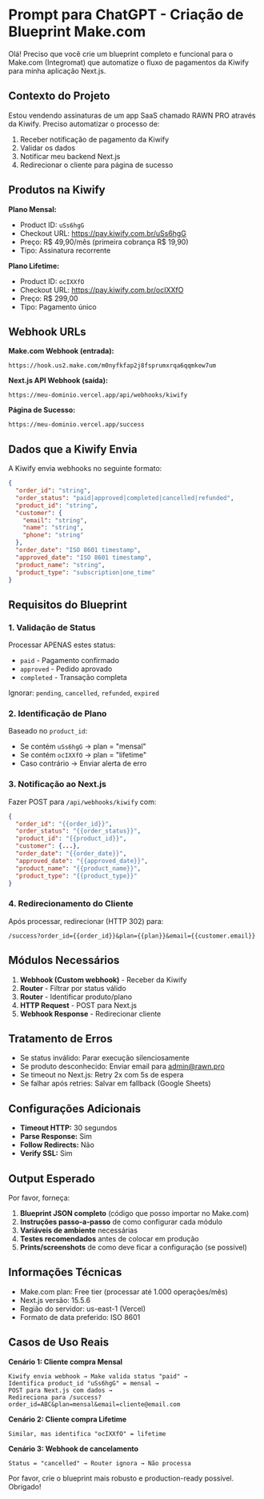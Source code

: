 # Prompt para ChatGPT - Criação de Blueprint Make.com

Olá! Preciso que você crie um blueprint completo e funcional para o Make.com (Integromat) que automatize o fluxo de pagamentos da Kiwify para minha aplicação Next.js.

## Contexto do Projeto

Estou vendendo assinaturas de um app SaaS chamado RAWN PRO através da Kiwify. Preciso automatizar o processo de:

1. Receber notificação de pagamento da Kiwify
2. Validar os dados
3. Notificar meu backend Next.js
4. Redirecionar o cliente para página de sucesso

## Produtos na Kiwify

**Plano Mensal:**

- Product ID: `uSs6hgG`
- Checkout URL: https://pay.kiwify.com.br/uSs6hgG
- Preço: R$ 49,90/mês (primeira cobrança R$ 19,90)
- Tipo: Assinatura recorrente

**Plano Lifetime:**

- Product ID: `ocIXXfO`
- Checkout URL: https://pay.kiwify.com.br/ocIXXfO
- Preço: R$ 299,00
- Tipo: Pagamento único

## Webhook URLs

**Make.com Webhook (entrada):**

```
https://hook.us2.make.com/m0nyfkfap2j8fsprumxrqa6qqmkew7um
```

**Next.js API Webhook (saída):**

```
https://meu-dominio.vercel.app/api/webhooks/kiwify
```

**Página de Sucesso:**

```
https://meu-dominio.vercel.app/success
```

## Dados que a Kiwify Envia

A Kiwify envia webhooks no seguinte formato:

```json
{
  "order_id": "string",
  "order_status": "paid|approved|completed|cancelled|refunded",
  "product_id": "string",
  "customer": {
    "email": "string",
    "name": "string",
    "phone": "string"
  },
  "order_date": "ISO 8601 timestamp",
  "approved_date": "ISO 8601 timestamp",
  "product_name": "string",
  "product_type": "subscription|one_time"
}
```

## Requisitos do Blueprint

### 1. Validação de Status

Processar APENAS estes status:

- `paid` - Pagamento confirmado
- `approved` - Pedido aprovado
- `completed` - Transação completa

Ignorar: `pending`, `cancelled`, `refunded`, `expired`

### 2. Identificação de Plano

Baseado no `product_id`:

- Se contém `uSs6hgG` → plan = "mensal"
- Se contém `ocIXXfO` → plan = "lifetime"
- Caso contrário → Enviar alerta de erro

### 3. Notificação ao Next.js

Fazer POST para `/api/webhooks/kiwify` com:

```json
{
  "order_id": "{{order_id}}",
  "order_status": "{{order_status}}",
  "product_id": "{{product_id}}",
  "customer": {...},
  "order_date": "{{order_date}}",
  "approved_date": "{{approved_date}}",
  "product_name": "{{product_name}}",
  "product_type": "{{product_type}}"
}
```

### 4. Redirecionamento do Cliente

Após processar, redirecionar (HTTP 302) para:

```
/success?order_id={{order_id}}&plan={{plan}}&email={{customer.email}}
```

## Módulos Necessários

1. **Webhook (Custom webhook)** - Receber da Kiwify
2. **Router** - Filtrar por status válido
3. **Router** - Identificar produto/plano
4. **HTTP Request** - POST para Next.js
5. **Webhook Response** - Redirecionar cliente

## Tratamento de Erros

- Se status inválido: Parar execução silenciosamente
- Se produto desconhecido: Enviar email para admin@rawn.pro
- Se timeout no Next.js: Retry 2x com 5s de espera
- Se falhar após retries: Salvar em fallback (Google Sheets)

## Configurações Adicionais

- **Timeout HTTP:** 30 segundos
- **Parse Response:** Sim
- **Follow Redirects:** Não
- **Verify SSL:** Sim

## Output Esperado

Por favor, forneça:

1. **Blueprint JSON completo** (código que posso importar no Make.com)
2. **Instruções passo-a-passo** de como configurar cada módulo
3. **Variáveis de ambiente** necessárias
4. **Testes recomendados** antes de colocar em produção
5. **Prints/screenshots** de como deve ficar a configuração (se possível)

## Informações Técnicas

- Make.com plan: Free tier (processar até 1.000 operações/mês)
- Next.js versão: 15.5.6
- Região do servidor: us-east-1 (Vercel)
- Formato de data preferido: ISO 8601

## Casos de Uso Reais

**Cenário 1: Cliente compra Mensal**

```
Kiwify envia webhook → Make valida status "paid" →
Identifica product_id "uSs6hgG" = mensal →
POST para Next.js com dados →
Redireciona para /success?order_id=ABC&plan=mensal&email=cliente@email.com
```

**Cenário 2: Cliente compra Lifetime**

```
Similar, mas identifica "ocIXXfO" = lifetime
```

**Cenário 3: Webhook de cancelamento**

```
Status = "cancelled" → Router ignora → Não processa
```

Por favor, crie o blueprint mais robusto e production-ready possível. Obrigado!
